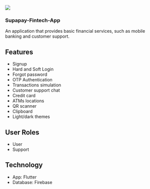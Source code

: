 <img src="https://github.com/owaisali8/Supapay-Fintech-App/blob/main/supapay/assets/splash.png" />

### Supapay-Fintech-App
An application that provides basic financial services, such as mobile banking and customer support.

## Features
- Signup
- Hard and Soft Login
- Forgot password
- OTP Authentication
- Transactions simulation
- Customer support chat
- Credit card
- ATMs locations
- QR scanner
- Clipboard
- Light/dark themes

## User Roles
- User
- Support

## Technology
- App: Flutter 
- Database: Firebase
